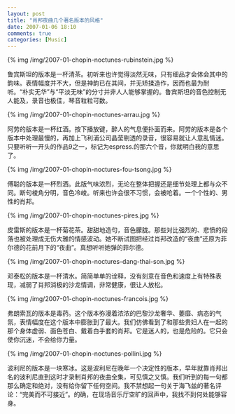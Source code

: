 ```yaml
---
layout: post
title: "肖邦夜曲几个著名版本的风格"
date: 2007-01-06 18:10
comments: true
categories: [Music]
---
```


{% img /img/2007-01-chopin-noctunes-rubinstein.jpg %}

鲁宾斯坦的版本是一杯清茶。初听来也许觉得淡然无味，只有细品才会体会其中的韵味。表情幅度并不大，但是神韵已在其间，并无矫揉造作，因而也最为耐听。“朴实无华”与“平淡无味”的分寸并非人人能够掌握的。鲁宾斯坦的音色控制无人能及，录音也极佳，琴音粒粒可数。

{% img /img/2007-01-chopin-noctunes-arrau.jpg %}

阿劳的版本是一杯红酒。按下播放键，醉人的气息便扑面而来。阿劳的版本是各个版本中处理最慢的，再加上飞利浦公司晶莹剔透的录音，很容易就让人意乱情迷。只要听听一开头的作品9之一，标记为espress.的那六个音，你就明白我的意思了。

{% img /img/2007-01-chopin-noctures-fou-tsong.jpg %}

傅聪的版本是一杯烈酒。此版气味浓烈，无论在整体把握还是细节处理上都与众不同。断句棱角分明，音色冷峻。听来也许会很不习惯，会被呛着。一个个性的、男性的肖邦。

{% img /img/2007-01-chopin-noctunes-pires.jpg %}

皮雷斯的版本是一杯菊花茶。甜甜地造句，音色朦胧。那些对比强烈的、悲愤的段落也被处理成无伤大雅的情感波动。她不断试图把经过肖邦改造的“夜曲”还原为菲尔德的花前月下的“夜曲”。真想听听她弹的菲尔德。

{% img /img/2007-01-chopin-noctures-dang-thai-son.jpg %}

邓泰松的版本是一杯清水。简简单单的诠释，没有刻意在音色和速度上有特殊表现，减弱了肖邦消极的沙龙情调，非常健康，很让人放松。

{% img /img/2007-01-chopin-noctunes-francois.jpg %}

弗朗索瓦的版本是毒药。这个版本弥漫着浓浓的巴黎沙龙奢华、萎靡、病态的气氛，表情幅度在这个版本中膨胀到了最大。我们仿佛看到了和那些贵妇人在一起的那个身体虚弱、面色苍白、戴着白手套的肖邦。它是迷人的，也是危险的。它只会使你沉迷，不会给你力量。

{% img /img/2007-01-chopin-noctunes-pollini.jpg %}

波利尼的版本是一块寒冰。这是波利尼在晚年一个决定性的版本，早年就靠肖邦出名的波利尼直到这时才录制肖邦的夜曲全集，可见慎之又慎。我们听到的每一句都那么确定和绝对，没有给你留下任何空间。我不禁想起一句关于海飞兹的著名评论：“完美而不可接近”。的确，在现场音乐厅空旷的回声中，我找不到何处能够容身。

